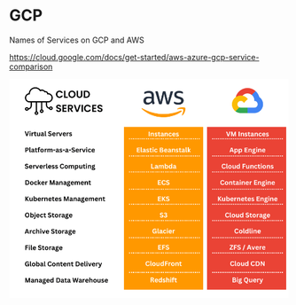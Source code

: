 # GCP

Names of Services on GCP and AWS

https://cloud.google.com/docs/get-started/aws-azure-gcp-service-comparison

<img src="https://github.com/MatveyGuralskiy/GCP/blob/main/AWS_GCP.png?raw=true">
